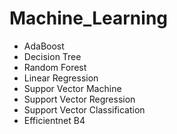 # Machine_Learning
- AdaBoost
- Decision Tree
- Random Forest
- Linear Regression
- Suppor Vector Machine
 - Support Vector Regression
 - Support Vector Classification
- Efficientnet B4
 
